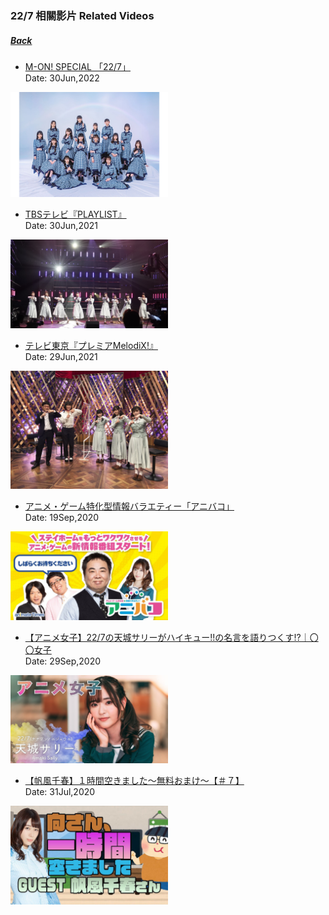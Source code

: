 ### 22/7 相關影片 Related Videos
##### [Back](../../../readme.md)

- [M-ON! SPECIAL 「22/7」](20220630_M-ON.md)<br>
Date: 30Jun,2022<br>
<img src="../../../Img/227Related/20220630_M-ON.jpg" width="50%">

- [TBSテレビ『PLAYLIST』](20210630_PLATLIST.md)<br>
Date: 30Jun,2021<br>
<img src="../../../Img/227Related/20210630_PLATLIST.jpg" width="50%">

- [テレビ東京『プレミアMelodiX!』](20210629_PremierMelodiX.md)<br>
Date: 29Jun,2021<br>
<img src="../../../Img/227Related/20210629_PremierMelodiX.jpg" width="50%">

- [アニメ・ゲーム特化型情報バラエティー「アニバコ」](20200919_AnimenGameInfo.md)<br>
Date: 19Sep,2020<br>
<img src="../../../Img/227Related/20200919_AnimenGameInfo.jpg" width="50%">

- [【アニメ女子】22/7の天城サリーがハイキュー!!の名言を語りつくす!?｜〇〇女子](20200829_227.AmakiSally.The_best_quotes.md)<br>
Date: 29Sep,2020<br>
<img src="../../../Img/227Related/20200829_227.AmakiSally.The_best_quotes.jpg" width="50%">

- [【帆風千春】１時間空きました～無料おまけ～【＃７】](20200731_Nicovideo_Chiharu.md)<br>
Date: 31Jul,2020<br>
<img src="../../../Img/227Related/20200731_Nicovideo_Chiharu.jpg" width="50%">